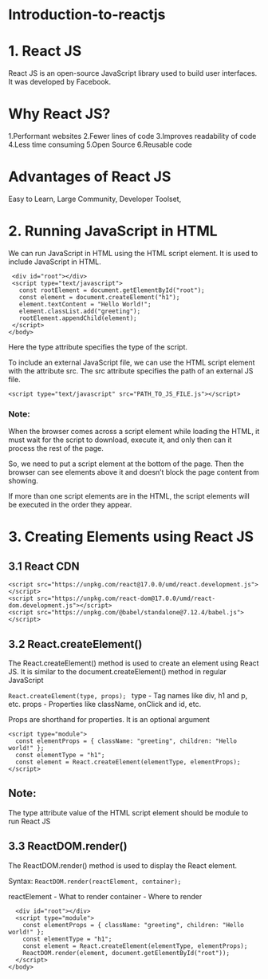 # Introduction-to-reactjs

# 1. React JS
React JS is an open-source JavaScript library used to build user interfaces. It was developed by Facebook.

# Why React JS?
1.Performant websites
2.Fewer lines of code
3.Improves readability of code
4.Less time consuming
5.Open Source
6.Reusable code

# Advantages of React JS
Easy to Learn,
Large Community,
Developer Toolset,

# 2. Running JavaScript in HTML
We can run JavaScript in HTML using the HTML script element. It is used to include JavaScript in HTML.
 ``` <body>
  <div id="root"></div>
  <script type="text/javascript">
    const rootElement = document.getElementById("root");
    const element = document.createElement("h1");
    element.textContent = "Hello World!";
    element.classList.add("greeting");
    rootElement.appendChild(element);
  </script>
</body>
```
Here the type attribute specifies the type of the script.

To include an external JavaScript file, we can use the HTML script element with the attribute src. The src attribute specifies the path of an external JS file.

``` <script type="text/javascript" src="PATH_TO_JS_FILE.js"></script>   ```
### Note:
When the browser comes across a script element while loading the HTML, it must wait for the script to download, execute it, and only then can it process the rest of the page.

So, we need to put a script element at the bottom of the page. Then the browser can see elements above it and doesn’t block the page content from showing.

If more than one script elements are in the HTML, the script elements will be executed in the order they appear.

# 3. Creating Elements using React JS
## 3.1 React CDN
```
<script src="https://unpkg.com/react@17.0.0/umd/react.development.js"></script>
<script src="https://unpkg.com/react-dom@17.0.0/umd/react-dom.development.js"></script>
<script src="https://unpkg.com/@babel/standalone@7.12.4/babel.js"></script> 
```
## 3.2 React.createElement()
The React.createElement() method is used to create an element using React JS. It is similar to the document.createElement() method in regular JavaScript

``` React.createElement(type, props);  ```
type - Tag names like div, h1 and p, etc.
props - Properties like className, onClick and id, etc.

Props are shorthand for properties. It is an optional argument

```
<script type="module">
  const elementProps = { className: "greeting", children: "Hello world!" };
  const elementType = "h1";
  const element = React.createElement(elementType, elementProps);
</script>
```
## Note:
The type attribute value of the HTML script element should be module to run React JS

## 3.3 ReactDOM.render()
The ReactDOM.render() method is used to display the React element.

Syntax:
```ReactDOM.render(reactElement, container); ```

reactElement - What to render
container - Where to render

```<body>
  <div id="root"></div>
  <script type="module">
    const elementProps = { className: "greeting", children: "Hello world!" };
    const elementType = "h1";
    const element = React.createElement(elementType, elementProps);
    ReactDOM.render(element, document.getElementById("root"));
  </script>
</body> 
